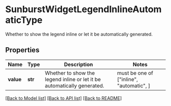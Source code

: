 # SunburstWidgetLegendInlineAutomaticType

Whether to show the legend inline or let it be automatically generated.

## Properties
Name | Type | Description | Notes
------------ | ------------- | ------------- | -------------
**value** | **str** | Whether to show the legend inline or let it be automatically generated. |  must be one of ["inline", "automatic", ]

[[Back to Model list]](README.md#documentation-for-models) [[Back to API list]](README.md#documentation-for-api-endpoints) [[Back to README]](README.md)


